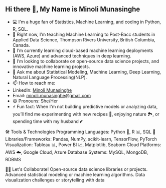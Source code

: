 ## Hi there 👋, My Name is Minoli Munasinghe


- 💻 I'm a huge fan of Statistics, Machine Learning, and coding in Python, R, SQL.
- 🔭 Right now, I’m teaching Machine Learning to Post-Bacc students in Applied Data Science, Thompson Rivers University, British Columbia, Canada.
- 🌱 I’m currently learning cloud-based machine learning deployments (AWS, Azure) and advanced techniques in deep learning.
- 👯 I’m looking to collaborate on open-source data science projects, and innovative machine learning projects.
- 💬 Ask me about Statistical Modeling, Machine Learning, Deep Learning, Natural Language Processing(NLP).
- 📫 How to reach me: 
- LinkedIn: [Minoli Munasinghe](https://www.linkedin.com/in/minolimunasinghe)
- Email: [minoli.munasinghe@gmail.com](mailto:minoli.munasinghe@gmail.com)
- 😄 Pronouns: She/Her
- ⚡ Fun fact: When I'm not building predictive models or analyzing data, you’ll find me experimenting with new recipes 🍳, enjoying nature 🏞️, or spending time with my husband 💕


🛠️ Tools & Technologies
Programming Languages: Python 🐍, R 📊, SQL 💾
Libraries/Frameworks: Pandas, NumPy, scikit-learn, TensorFlow, PyTorch
Visualization: Tableau 📊, Power BI 📈, Matplotlib, Seaborn
Cloud Platforms: AWS ☁️, Google Cloud, Azure
Database Systems: MySQL, MongoDB, RDBMS

👩‍💻 Let's Collaborate!
Open-source data science libraries or projects.
Advanced statistical modeling or machine learning algorithms.
Data visualization challenges or storytelling with data
<!--
**minolirm/minolirm** is a ✨ _special_ ✨ repository because its `README.md` (this file) appears on your GitHub profile.

Here are some ideas to get you started:

- 🔭 I’m currently working on ...
- 🌱 I’m currently learning ...
- 👯 I’m looking to collaborate on ...
- 🤔 I’m looking for help with ...
- 💬 Ask me about ...
- 📫 How to reach me: ...
- 😄 Pronouns: ...
- ⚡ Fun fact: ...
-->
